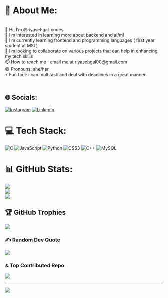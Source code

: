 # 💫 About Me:
<br>    👋 Hi, I’m @riyasehgal-codes<br>    👀 I’m interested in learning more about backend and ai/ml<br>    🌱 I’m currently learning frontend and programming languages ( first year student at MSI )<br>    💞️ I’m looking to collaborate on various projects that can help in enhancing my tech skills<br>    📫 How to reach me : email me at riyasehgal00@gmail.com<br>    😄 Pronouns: she/her<br>    ⚡ Fun fact: i can multitask and deal with deadlines in a great manner<br><br>


## 🌐 Socials:
[![Instagram](https://img.shields.io/badge/Instagram-%23E4405F.svg?logo=Instagram&logoColor=white)](https://instagram.com/riyalityyy_) [![LinkedIn](https://img.shields.io/badge/LinkedIn-%230077B5.svg?logo=linkedin&logoColor=white)](https://linkedin.com/in/riya-sehgal-161838290) 

# 💻 Tech Stack:
![C](https://img.shields.io/badge/c-%2300599C.svg?style=for-the-badge&logo=c&logoColor=white) ![JavaScript](https://img.shields.io/badge/javascript-%23323330.svg?style=for-the-badge&logo=javascript&logoColor=%23F7DF1E) ![Python](https://img.shields.io/badge/python-3670A0?style=for-the-badge&logo=python&logoColor=ffdd54) ![CSS3](https://img.shields.io/badge/css3-%231572B6.svg?style=for-the-badge&logo=css3&logoColor=white) ![C++](https://img.shields.io/badge/c++-%2300599C.svg?style=for-the-badge&logo=c%2B%2B&logoColor=white) ![MySQL](https://img.shields.io/badge/mysql-4479A1.svg?style=for-the-badge&logo=mysql&logoColor=white)
# 📊 GitHub Stats:
![](https://github-readme-stats.vercel.app/api?username=riyasehgal-codes&theme=dark&hide_border=false&include_all_commits=false&count_private=false)<br/>
![](https://github-readme-streak-stats.herokuapp.com/?user=riyasehgal-codes&theme=dark&hide_border=false)<br/>
![](https://github-readme-stats.vercel.app/api/top-langs/?username=riyasehgal-codes&theme=dark&hide_border=false&include_all_commits=false&count_private=false&layout=compact)

## 🏆 GitHub Trophies
![](https://github-profile-trophy.vercel.app/?username=riyasehgal-codes&theme=radical&no-frame=false&no-bg=false&margin-w=4)

### ✍️ Random Dev Quote
![](https://quotes-github-readme.vercel.app/api?type=horizontal&theme=radical)

### 🔝 Top Contributed Repo
![](https://github-contributor-stats.vercel.app/api?username=riyasehgal-codes&limit=5&theme=radical&combine_all_yearly_contributions=true)

---
[![](https://visitcount.itsvg.in/api?id=riyasehgal-codes&icon=8&color=8)](https://visitcount.itsvg.in)

<!-- Proudly created with GPRM ( https://gprm.itsvg.in ) -->
